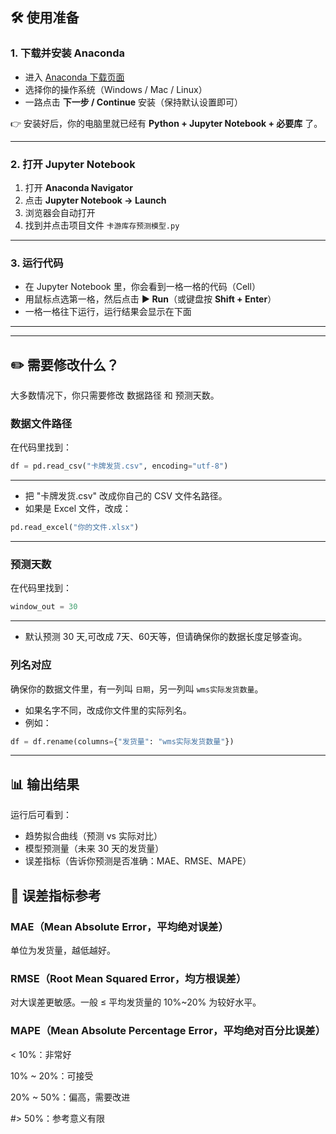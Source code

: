 ## 🛠️ 使用准备

### 1. 下载并安装 Anaconda
- 进入 [Anaconda 下载页面](https://www.anaconda.com/download)  
- 选择你的操作系统（Windows / Mac / Linux）  
- 一路点击 **下一步 / Continue** 安装（保持默认设置即可）  

👉 安装好后，你的电脑里就已经有 **Python + Jupyter Notebook + 必要库** 了。  

---

### 2. 打开 Jupyter Notebook
1. 打开 **Anaconda Navigator**  
2. 点击 **Jupyter Notebook → Launch**  
3. 浏览器会自动打开
4. 找到并点击项目文件 `卡游库存预测模型.py`  

---

### 3. 运行代码
- 在 Jupyter Notebook 里，你会看到一格一格的代码（Cell）  
- 用鼠标点选第一格，然后点击 **▶ Run**（或键盘按 **Shift + Enter**）  
- 一格一格往下运行，运行结果会显示在下面  

---
---
## ✏️ 需要修改什么？

大多数情况下，你只需要修改 数据路径 和 预测天数。

### 数据文件路径
在代码里找到：
```python
df = pd.read_csv("卡牌发货.csv", encoding="utf-8")
```
---
- 把 "卡牌发货.csv" 改成你自己的 CSV 文件名路径。
- 如果是 Excel 文件，改成：
```python
pd.read_excel("你的文件.xlsx")
```
---
### 预测天数
在代码里找到：
```python
window_out = 30
```
---
- 默认预测 30 天,可改成 7天、60天等，但请确保你的数据长度足够查询。

### 列名对应
确保你的数据文件里，有一列叫 `日期`，另一列叫 `wms实际发货数量`。
- 如果名字不同，改成你文件里的实际列名。
- 例如：
```python
df = df.rename(columns={"发货量": "wms实际发货数量"})
```
---
## 📊 输出结果
运行后可看到：
- 趋势拟合曲线（预测 vs 实际对比）
- 模型预测量（未来 30 天的发货量）
- 误差指标（告诉你预测是否准确：MAE、RMSE、MAPE）

## 📑 误差指标参考

### MAE（Mean Absolute Error，平均绝对误差）

单位为发货量，越低越好。

### RMSE（Root Mean Squared Error，均方根误差）

对大误差更敏感。一般 ≤ 平均发货量的 10%~20% 为较好水平。

### MAPE（Mean Absolute Percentage Error，平均绝对百分比误差）

< 10%：非常好

10% ~ 20%：可接受

20% ~ 50%：偏高，需要改进

#> 50%：参考意义有限
